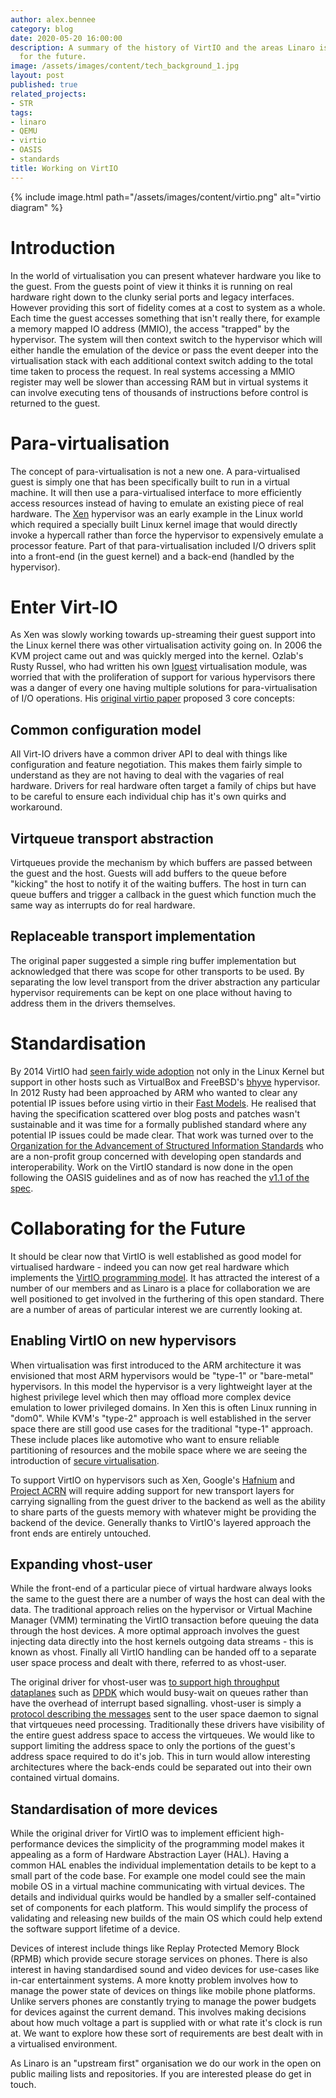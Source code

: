 ```yaml
---
author: alex.bennee
category: blog
date: 2020-05-20 16:00:00
description: A summary of the history of VirtIO and the areas Linaro is working on
  for the future.
image: /assets/images/content/tech_background_1.jpg
layout: post
published: true
related_projects:
- STR
tags:
- linaro
- QEMU
- virtio
- OASIS
- standards
title: Working on VirtIO
---
```


{% include image.html path="/assets/images/content/virtio.png" alt="virtio diagram" %}

# Introduction

In the world of virtualisation you can present whatever hardware you
like to the guest. From the guests point of view it thinks it is
running on real hardware right down to the clunky serial ports and
legacy interfaces. However providing this sort of fidelity comes at a
cost to system as a whole. Each time the guest accesses something that
isn't really there, for example a memory mapped IO address (MMIO), the
access "trapped" by the hypervisor. The system will then context
switch to the hypervisor which will either handle the emulation of the
device or pass the event deeper into the virtualisation stack with
each additional context switch adding to the total time taken to
process the request. In real systems accessing a MMIO register may
well be slower than accessing RAM but in virtual systems it can
involve executing tens of thousands of instructions before control is
returned to the guest.

# Para-virtualisation

The concept of para-virtualisation is not a new one. A
para-virtualised guest is simply one that has been specifically built
to run in a virtual machine. It will then use a para-virtualised
interface to more efficiently access resources instead of having to
emulate an existing piece of real hardware. The [Xen](https://xenproject.org/) hypervisor was an
early example in the Linux world which required a specially built
Linux kernel image that would directly invoke a hypercall rather than
force the hypervisor to expensively emulate a processor feature. Part
of that para-virtualisation included I/O drivers split into a
front-end (in the guest kernel) and a back-end (handled by the
hypervisor).

# Enter Virt-IO

As Xen was slowly working towards up-streaming their guest support
into the Linux kernel there was other virtualisation activity going
on. In 2006 the KVM project came out and was quickly merged into the
kernel. Ozlab's Rusty Russel, who had written his own [lguest](http://lguest.ozlabs.org/)
virtualisation module, was worried that with the proliferation of
support for various hypervisors there was a danger of every one having
multiple solutions for para-virtualisation of I/O operations. His
[original virtio paper](https://ozlabs.org/~rusty/virtio-spec/virtio-paper.pdf) proposed 3 core concepts:

## Common configuration model

All Virt-IO drivers have a common driver API to deal with things like
configuration and feature negotiation. This makes them fairly
simple to understand as they are not having to deal with the vagaries
of real hardware. Drivers for real hardware often target a family of
chips but have to be careful to ensure each individual chip has it's
own quirks and workaround.

## Virtqueue transport abstraction

Virtqueues provide the mechanism by which buffers are passed between
the guest and the host. Guests will add buffers to the queue before
"kicking" the host to notify it of the waiting buffers. The host in
turn can queue buffers and trigger a callback in the guest which
function much the same way as interrupts do for real hardware.

## Replaceable transport implementation

The original paper suggested a simple ring buffer implementation but
acknowledged that there was scope for other transports to be used. By
separating the low level transport from the driver abstraction any
particular hypervisor requirements can be kept on one place without
having to address them in the drivers themselves.

# Standardisation

By 2014 VirtIO had [seen fairly wide adoption](https://lwn.net/Articles/580186/) not only in the Linux
Kernel but support in other hosts such as VirtualBox and FreeBSD's
[bhyve](https://wiki.freebsd.org/bhyve) hypervisor. In 2012 Rusty had been approached by ARM who wanted
to clear any potential IP issues before using virtio in their [Fast
Models](https://developer.arm.com/tools-and-software/simulation-models/fast-models). He realised that having the specification scattered over blog
posts and patches wasn't sustainable and it was time for a formally
published standard where any potential IP issues could be made clear.
That work was turned over to the [Organization for the Advancement of
Structured Information Standards](https://www.oasis-open.org/) who are a non-profit group concerned
with developing open standards and interoperability. Work on the
VirtIO standard is now done in the open following the OASIS guidelines
and as of now has reached the [v1.1 of the spec](https://docs.oasis-open.org/virtio/virtio/v1.1/virtio-v1.1.html).

# Collaborating for the Future

It should be clear now that VirtIO is well established as good model
for virtualised hardware - indeed you can now get real hardware which
implements the [VirtIO programming model](https://kvmforum2019.sched.com/event/TmxF/virtio-without-the-virt-towards-implementations-in-hardware-michael-tsirkin-red-hat). It has attracted the interest
of a number of our members and as Linaro is a place for collaboration
we are well positioned to get involved in the furthering of this open
standard. There are a number of areas of particular interest we are
currently looking at.

## Enabling VirtIO on new hypervisors

When virtualisation was first introduced to the ARM architecture it
was envisioned that most ARM hypervisors would be "type-1" or
"bare-metal" hypervisors. In this model the hypervisor is a very
lightweight layer at the highest privilege level which then may
offload more complex device emulation to lower privileged domains. In
Xen this is often Linux running in "dom0". While KVM's "type-2"
approach is well established in the server space there are still good
use cases for the traditional "type-1" approach. These include places
like automotive who want to ensure reliable partitioning of resources
and the mobile space where we are seeing the introduction of [secure
virtualisation](https://developer.arm.com/architectures/learn-the-architecture/armv8-a-virtualization/secure-virtualization).

To support VirtIO on hypervisors such as Xen, Google's [Hafnium](https://opensource.google/projects/hafnium) and
[Project ACRN](https://projectacrn.github.io/latest/introduction/) will require adding support for new transport layers for
carrying signalling from the guest driver to the backend as well as
the ability to share parts of the guests memory with whatever might be
providing the backend of the device. Generally thanks to VirtIO's
layered approach the front ends are entirely untouched.

## Expanding vhost-user

While the front-end of a particular piece of virtual hardware always
looks the same to the guest there are a number of ways the host can
deal with the data. The traditional approach relies on the hypervisor
or Virtual Machine Manager (VMM) terminating the VirtIO transaction
before queuing the data through the host devices. A more optimal
approach involves the guest injecting data directly into the host
kernels outgoing data streams - this is known as vhost. Finally all
VirtIO handling can be handed off to a separate user space process and
dealt with there, referred to as vhost-user.

The original driver for vhost-user was [to support high throughput
dataplanes](https://www.redhat.com/en/blog/how-vhost-user-came-being-virtio-networking-and-dpdk) such as [DPDK](https://www.dpdk.org/) which would busy-wait on queues rather than
have the overhead of interrupt based signalling. vhost-user is simply
a [protocol describing the messages](https://qemu.readthedocs.io/en/latest/interop/vhost-user.html) sent to the user space daemon to
signal that virtqueues need processing. Traditionally these drivers
have visibility of the entire guest address space to access the
virtqueues. We would like to support limiting the address space to
only the portions of the guest's address space required to do it's job.
This in turn would allow interesting architectures where the back-ends
could be separated out into their own contained virtual domains.

## Standardisation of more devices

While the original driver for VirtIO was to implement efficient
high-performance devices the simplicity of the programming model makes
it appealing as a form of Hardware Abstraction Layer (HAL). Having a
common HAL enables the individual implementation details to be kept to
a small part of the code base. For example one model could see the
main mobile OS in a virtual machine communicating with virtual
devices. The details and individual quirks would be handled by a
smaller self-contained set of components for each platform. This would
simplify the process of validating and releasing new builds of the
main OS which could help extend the software support lifetime of a
device.

Devices of interest include things like Replay Protected Memory Block
(RPMB) which provide secure storage services on phones. There is also
interest in having standardised sound and video devices for use-cases
like in-car entertainment systems. A more knotty problem involves how
to manage the power state of devices on things like mobile phone
platforms. Unlike servers phones are constantly trying to manage the
power budgets for devices against the current demand. This involves
making decisions about how much voltage a part is supplied with or
what rate it's clock is run at. We want to explore how these sort of
requirements are best dealt with in a virtualised environment.

As Linaro is an "upstream first" organisation we do our work in the
open on public mailing lists and repositories. If you are interested
please do get in touch.